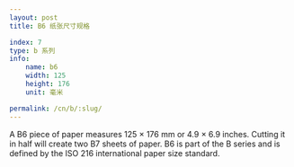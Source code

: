 ```yaml
---
layout: post
title: B6 纸张尺寸规格

index: 7
type: b 系列
info:
    name: b6
    width: 125
    height: 176
    unit: 毫米

permalink: /cn/b/:slug/
---
```


A B6 piece of paper measures 125 × 176 mm or 4.9 × 6.9 inches. Cutting it in half will create two B7 sheets of paper. B6 is part of the B series and is defined by the ISO 216 international paper size standard.
